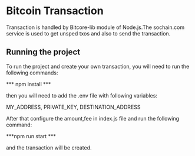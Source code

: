 # Bitcoin Transaction

Transaction is handled by Bitcore-lib module of Node.js.The sochain.com service is used to get unsped txos and
also to send the transaction.

## Running the project

To run the project and create your own transaction, you will need to run the following commands:

*** npm install ***

then you will need to add the .env file with following variables:


MY_ADDRESS, PRIVATE_KEY, DESTINATION_ADDRESS


After that configure the amount,fee in index.js file and run the following command:

***npm run start ***

and  the transaction will be created.


